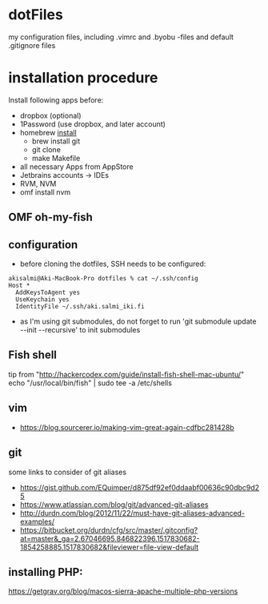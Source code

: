 # dotFiles
my configuration files, including .vimrc and .byobu -files and default .gitignore files

# installation procedure
Install following apps before:

 * dropbox (optional)
 * 1Password (use dropbox, and later account)
 * homebrew [install](https://docs.brew.sh/Installation)
    * brew install git
    * git clone
    * make Makefile
 * all necessary Apps from AppStore
 * Jetbrains accounts -> IDEs
 * RVM, NVM
 * omf install nvm

 ## OMF oh-my-fish


## configuration
 - before cloning the dotfiles, SSH needs to be configured:

```
akisalmi@Aki-MacBook-Pro dotfiles % cat ~/.ssh/config 
Host *
  AddKeysToAgent yes
  UseKeychain yes
  IdentityFile ~/.ssh/aki.salmi_iki.fi
```
 - as I'm using git submodules, do not forget to run 'git submodule update --init --recursive' to init submodules 


## Fish shell
tip from "http://hackercodex.com/guide/install-fish-shell-mac-ubuntu/"
echo "/usr/local/bin/fish" | sudo tee -a /etc/shells

## vim
 * https://blog.sourcerer.io/making-vim-great-again-cdfbc281428b

## git
some links to consider of git aliases

 * https://gist.github.com/EQuimper/d875df92ef0ddaabf00636c90dbc9d25
 * https://www.atlassian.com/blog/git/advanced-git-aliases 
 * http://durdn.com/blog/2012/11/22/must-have-git-aliases-advanced-examples/
 * https://bitbucket.org/durdn/cfg/src/master/.gitconfig?at=master&_ga=2.67046695.846822396.1517830682-1854258885.1517830682&fileviewer=file-view-default

## installing PHP:

https://getgrav.org/blog/macos-sierra-apache-multiple-php-versions
